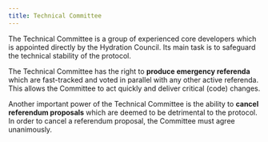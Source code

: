 ```yaml
---
title: Technical Committee
---
```


The Technical Committee is a group of experienced core developers which is appointed directly by the Hydration Council. Its main task is to safeguard the technical stability of the protocol.

The Technical Committee has the right to **produce emergency referenda** which are fast-tracked and voted in parallel with any other active referenda. This allows the Committee to act quickly and deliver critical (code) changes.

Another important power of the Technical Committee is the ability to **cancel referendum proposals** which are deemed to be detrimental to the protocol. In order to cancel a referendum proposal, the Committee must agree unanimously.

